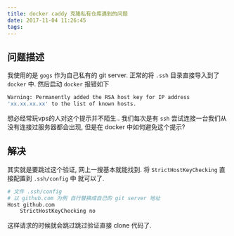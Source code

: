 ```yaml
---
title: docker caddy 克隆私有仓库遇到的问题
date: 2017-11-04 11:26:45
tags:
---
```



## 问题描述

我使用的是 `gogs` 作为自己私有的 git server. 正常的将 `.ssh` 目录直接导入到了 `docker` 中. 然后启动 `docker` 报错如下

```bash
Warning: Permanently added the RSA host key for IP address
'xx.xx.xx.xx' to the list of known hosts.
```

想必经常玩vps的人对这个提示并不陌生.. 我们每次是有 `ssh` 尝试连接一台我们从没有连接过服务器都会出现, 但是在 docker 中如何避免这个提示? 

## 解决

其实就是要跳过这个验证, 网上一搜基本就能找到. 将 `StrictHostKeyChecking` 直接配置到 `.ssh/config` 中 就可以了.

```bash
# 文件 .ssh/config
# 以 github.com 为例 自行替换成自己的 git server 地址
Host github.com
    StrictHostKeyChecking no
```

这样请求的时候就会跳过跳过验证直接 clone 代码了.